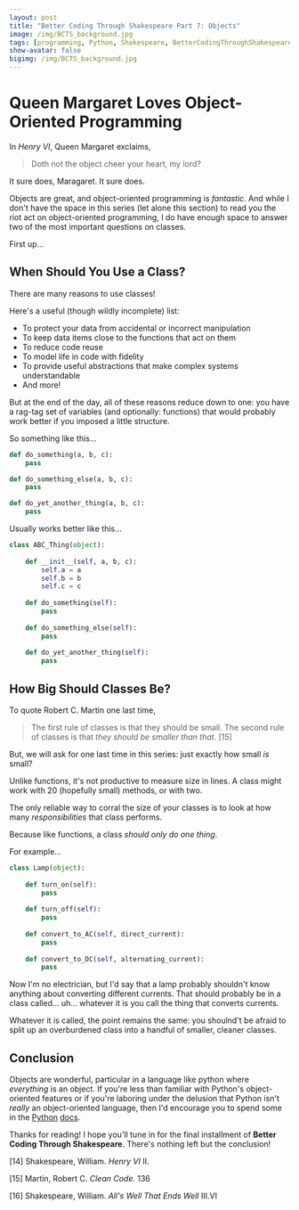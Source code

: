 ```yaml
---
layout: post
title: "Better Coding Through Shakespeare Part 7: Objects"
image: /img/BCTS_background.jpg
tags: [programming, Python, Shakespeare, BetterCodingThroughShakespeare]
show-avatar: false
bigimg: /img/BCTS_background.jpg
---
```


# Queen Margaret Loves Object-Oriented Programming

In *Henry VI*, Queen Margaret exclaims,

> Doth not the object cheer your heart, my lord?

It sure does, Maragaret. It sure does. 

Objects are great, and object-oriented programming is *fantastic*. And while I don't have the space in this series 
(let alone this section) to read you the riot act on object-oriented programming,
I do have enough space to answer two of the most important questions on classes.

First up...

## When Should You Use a Class?

There are many reasons to use classes!

Here's a useful (though wildly incomplete) list:
- To protect your data from accidental or incorrect manipulation
- To keep data items close to the functions that act on them
- To reduce code reuse
- To model life in code with fidelity
- To provide useful abstractions that make complex systems understandable
- And more!

But at the end of the day, all of these reasons reduce down to one: you have a rag-tag set of variables
(and optionally: functions) that would probably work better if you imposed a little structure. 

So something like this...


```python
def do_something(a, b, c):
    pass

def do_something_else(a, b, c):
    pass

def do_yet_another_thing(a, b, c):
    pass
```

Usually works better like this...


```python
class ABC_Thing(object):
    
    def __init__(self, a, b, c):
        self.a = a
        self.b = b
        self.c = c
        
    def do_something(self):
        pass
    
    def do_something_else(self):
        pass
    
    def do_yet_another_thing(self):
        pass
```

## How Big Should Classes Be?

To quote Robert C. Martin one last time,

>The first rule of classes is that they should be small. The second rule of classes is that *they
should be smaller than that*. [15]

But, we will ask for one last time in this series: just exactly how small *is* small?

Unlike functions, it's not productive to measure size in lines. A class might work with 20 (hopefully small) methods, or with two.

The only reliable way to corral the size of your classes is to look at how many *responsibilities* that class performs. 

Because like functions, a class *should only do one thing*.

For example...


```python
class Lamp(object):
    
    def turn_on(self):
        pass
    
    def turn_off(self):
        pass
    
    def convert_to_AC(self, direct_current):
        pass
    
    def convert_to_DC(self, alternating_current):
        pass
```

Now I'm no electrician, but I'd say that a lamp probably shouldn't know anything about converting different currents. That should probably be in a class called... uh... whatever it is you call the thing that converts currents.

Whatever it is called, the point remains the same: you shoulnd't be afraid to split up an overburdened class into a handful of smaller, cleaner classes.

## Conclusion

Objects are wonderful, particular in a language like python where *everything* is an object. 
If you're less than familiar with Python's object-oriented features or if you're laboring under the delusion
that Python isn't *really* an object-oriented language, then I'd encourage you to spend some in the [Python](https://docs.python.org/3/reference/datamodel.html)
[docs](https://docs.python.org/3/tutorial/classes.html).

Thanks for reading! I hope you'll tune in for the final installment of **Better Coding Through Shakespeare**. There's nothing left but the conclusion!

[14] Shakespeare, William. *Henry VI* II.

[15] Martin, Robert C. *Clean Code.* 136

[16] Shakespeare, William. *All's Well That Ends Well* III.VI
